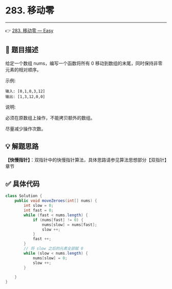 # 283. 移动零

---

👉 [283. 移动零 — Easy](https://leetcode-cn.com/problems/move-zeroes/)

## 📜 题目描述

给定一个数组 nums，编写一个函数将所有 0 移动到数组的末尾，同时保持非零元素的相对顺序。

示例:

```
输入: [0,1,0,3,12]
输出: [1,3,12,0,0]
```


说明:

必须在原数组上操作，不能拷贝额外的数组。

尽量减少操作次数。

## 💡 解题思路 

**【快慢指针】**：双指针中的快慢指针算法，具体思路请参见算法思想部分【双指针】章节


## ✅  具体代码 


```java
class Solution {
    public void moveZeroes(int[] nums) {
        int slow = 0;
        int fast = 0;
        while (fast < nums.length) {
            if (nums[fast] != 0) {
                nums[slow] = nums[fast];
                slow ++;
            }
            fast ++;
        }
        // 将 slow 之后的元素全部赋 0
        while (slow < nums.length) {
            nums[slow] = 0;
            slow ++;
        }
    
    }
}
```

